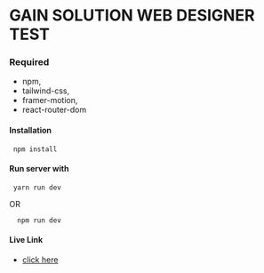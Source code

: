 # GAIN SOLUTION WEB DESIGNER TEST

### Required
- npm,
- tailwind-css,
- framer-motion,
-  react-router-dom

#### Installation
```
 npm install
```
#### Run server with 
```
 yarn run dev
```
OR
```
  npm run dev
```

#### Live Link
- [click here ](https://breakdance.github.io/breakdance/) 